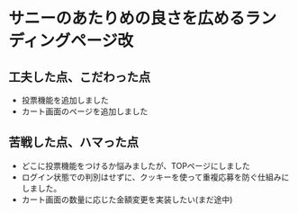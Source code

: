 # サニーのあたりめの良さを広めるランディングページ改

## 工夫した点、こだわった点
- 投票機能を追加しました
- カート画面のページを追加しました

## 苦戦した点、ハマった点
- どこに投票機能をつけるか悩みましたが、TOPページにしました
- ログイン状態での判別はせずに、クッキーを使って重複応募を防ぐ仕組みにしました。
- カート画面の数量に応じた金額変更を実装したい(まだ途中)
